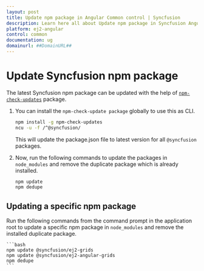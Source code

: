 ```yaml
---
layout: post
title: Update npm package in Angular Common control | Syncfusion
description: Learn here all about Update npm package in Syncfusion Angular Common control of Syncfusion Essential JS 2 and more.
platform: ej2-angular
control: common
documentation: ug
domainurl: ##DomainURL##
---
```



# Update Syncfusion npm package

The latest Syncfusion npm package can be updated with the help of [`npm-check-updates`](https://www.npmjs.com/package/npm-check-updates) package.

1. You can install the `npm-check-update package` globally to use this as CLI.

    ```bash
    npm install -g npm-check-updates
    ncu -u -f /^@syncfusion/
    ```

    This will update the package.json file to latest version for all `@syncfusion` packages.

2. Now, run the following commands to update the packages in `node_modules` and remove the duplicate package which is already installed.

    ```bash
    npm update
    npm dedupe
    ```

## Updating a specific npm package

Run the following commands from the command prompt in the application root to update a specific npm package in `node_modules` and remove the installed duplicate package.

    ```bash
    npm update @syncfusion/ej2-grids
    npm update @syncfusion/ej2-angular-grids
    npm dedupe
    ```
